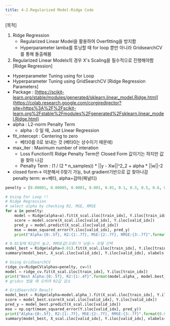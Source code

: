 ```yaml
---
title: 4-2.Regularized Model-Ridge Code
---
```


[목적]
1. Ridge Regression
    - Regularized Linear Model을 활용하여 Overfitting을 방지함
    - Hyperparameter lamba를 튜닝할 때 for loop 뿐만 아니라 GridsearchCV를 통해 돌출해봄
2. Regularized Linear Models의 경우 X's Scaling을 필수적으로 진행해야함
[Ridge Regression]
- Hyperparameter Tuning using for Loop
- Hyperparameter Tuning using GridSearchCV
[Ridge Regression Parameters]
- Package : [https://scikit-learn.org/stable/modules/generated/sklearn.linear_model.Ridge.html](https://colab.research.google.com/corgiredirector?site=https%3A%2F%2Fscikit-learn.org%2Fstable%2Fmodules%2Fgenerated%2Fsklearn.linear_model.Ridge.html)
- alpha : L2-norm Penalty Term
    - alpha : 0 일 때, Just Linear Regression
- fit_intercept : Centering to zero
    - 베타0를 0로 보내는 것 (베타0는 상수이기 때문에)
- max_iter : Maximum number of interation
    - Loss Function의 Ridge Penalty Term은 Closed Form 값이기는 하지만 값을 찾아 나감
    - Penalty Term : (1 / (2 * n_samples)) * ||y - Xw||^2_2 + alpha * ||w||-2
- closed form-> 미분해서 0찾기 가능, but gradient기반으로 값 찾아나감 penalty term: w=베타, alpha=감마(페널티)

```python
penelty = [0.00001, 0.00005, 0.0001, 0.001, 0.01, 0.1, 0.3, 0.5, 0.6, 0.7, 0.9, 1, 10]

# Using For Loop !!
# Ridge Regression
# select alpha by checking R2, MSE, RMSE
for a in penelty:
    model = Ridge(alpha=a).fit(X_scal.iloc[train_idx], Y.iloc[train_idx])
    score = model.score(X_scal.iloc[valid_idx], Y.iloc[valid_idx])
    pred_y = model.predict(X_scal.iloc[valid_idx])
    mse = mean_squared_error(Y.iloc[valid_idx], pred_y)
    print("Alpha:{0:.5f}, R2:{1:.7f}, MSE:{2:.7f}, RMSE:{3:.7f}".format(a, score, mse, np.sqrt(mse)))
```

```python
# 0.01일때 R2값이 높고, RMSE값(오류)가 낮음-> 모델 선택
model_best = Ridge(alpha=0.01).fit(X_scal.iloc[train_idx], Y.iloc[train_idx])
summary(model_best, X_scal.iloc[valid_idx], Y.iloc[valid_idx], xlabels = X_scal.columns)
```

```python
# Using GridSearchCV
ridge_cv=RidgeCV(alphas=penelty, cv=5)
model = ridge_cv.fit(X_scal.iloc[train_idx], Y.iloc[train_idx])
print("Best Alpha:{0:.5f}, R2:{1:.4f}".format(model.alpha_, model.best_score_))
# gridcv 썼을 때 오히려 R2값 감소
```

```python
# GridSearchCV Result
model_best = Ridge(alpha=model.alpha_).fit(X_scal.iloc[train_idx], Y.iloc[train_idx])
score = model_best.score(X_scal.iloc[valid_idx], Y.iloc[valid_idx])
pred_y = model_best.predict(X_scal.iloc[valid_idx])
mse = np.sqrt(mean_squared_error(Y.iloc[valid_idx], pred_y))
print("Alpha:{0:.5f}, R2:{1:.7f}, MSE:{2:.7f}, RMSE:{3:.7f}".format(0.01, score, mse, np.sqrt(mse)))
summary(model_best, X_scal.iloc[valid_idx], Y.iloc[valid_idx], xlabels=X_scal.columns)
```

